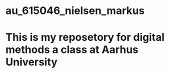 # au_615046_nielsen_markus
# This is my reposetory for digital methods a class at Aarhus University

